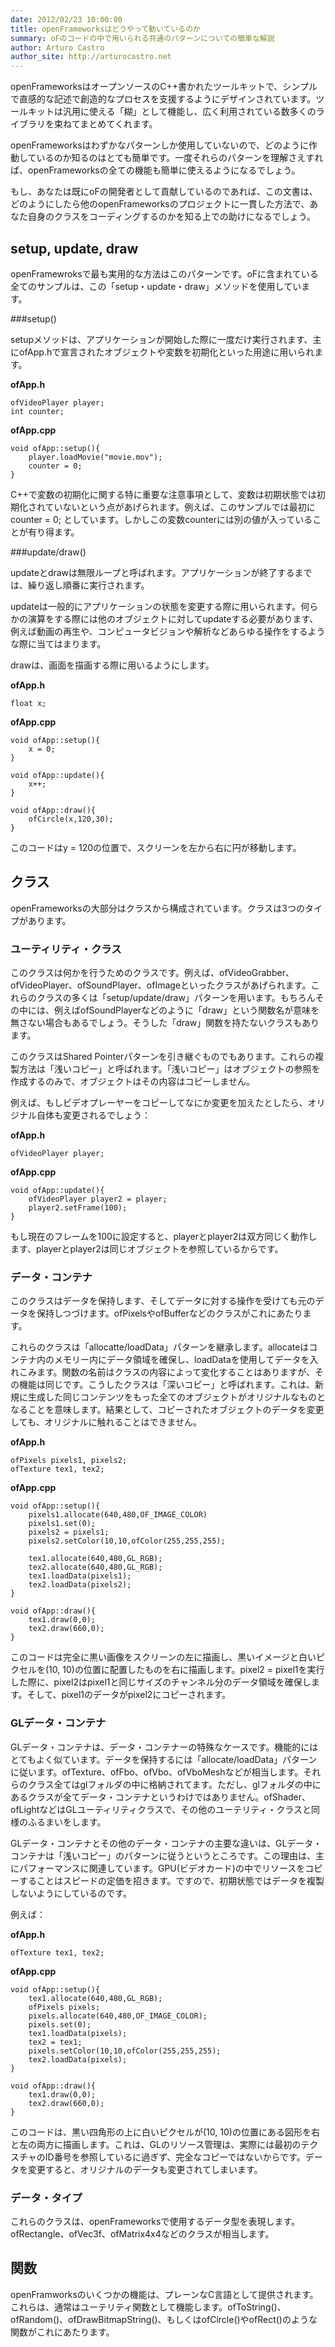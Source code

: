```yaml
---
date: 2012/02/23 10:00:00
title: openFrameworksはどうやって動いているのか
summary: oFのコードの中で用いられる共通のパターンについての簡単な解説
author: Arturo Castro
author_site: http://arturocastro.net
---
```


openFrameworksはオープンソースのC++書かれたツールキットで、シンプルで直感的な記述で創造的なプロセスを支援するようにデザインされています。ツールキットは汎用に使える「糊」として機能し、広く利用されている数多くのライブラリを束ねてまとめてくれます。

openFrameworksはわずかなパターンしか使用していないので、どのように作動しているのか知るのはとても簡単です。一度それらのパターンを理解さえすれば、openFrameworksの全ての機能も簡単に使えるようになるでしょう。

もし、あなたは既にoFの開発者として貢献しているのであれば、この文書は、どのようにしたら他のopenFrameworksのプロジェクトに一貫した方法で、あなた自身のクラスをコーディングするのかを知る上での助けになるでしょう。

##	 setup, update, draw

openFramewroksで最も実用的な方法はこのパターンです。oFに含まれている全てのサンプルは、この「setup・update・draw」メソッドを使用しています。

###setup()

setupメソッドは、アプリケーションが開始した際に一度だけ実行されます、主にofApp.hで宣言されたオブジェクトや変数を初期化といった用途に用いられます。


__ofApp.h__

~~~~{.cpp}
ofVideoPlayer player;
int counter;
~~~~

__ofApp.cpp__

~~~~{.cpp}
void ofApp::setup(){
    player.loadMovie("movie.mov");
    counter = 0;
}
~~~~

C++で変数の初期化に関する特に重要な注意事項として、変数は初期状態では初期化されていないという点があげられます。例えば、このサンプルでは最初に counter = 0; としています。しかしこの変数counterには別の値が入っていることが有り得ます。


###update/draw()

updateとdrawは無限ループと呼ばれます。アプリケーションが終了するまでは、繰り返し順番に実行されます。

updateは一般的にアプリケーションの状態を変更する際に用いられます。何らかの演算をする際には他のオブジェクトに対してupdateする必要があります、例えば動画の再生や、コンピュータビジョンや解析などあらゆる操作をするような際に当てはまります。

drawは、画面を描画する際に用いるようにします。



__ofApp.h__

~~~~{.cpp}
float x;
~~~~

__ofApp.cpp__

~~~~{.cpp}
void ofApp::setup(){
    x = 0;
}

void ofApp::update(){
    x++;
}

void ofApp::draw(){
    ofCircle(x,120,30);
}
~~~~

このコードはy = 120の位置で、スクリーンを左から右に円が移動します。

## クラス

openFrameworksの大部分はクラスから構成されています。クラスは3つのタイプがあります。

### ユーティリティ・クラス

このクラスは何かを行うためのクラスです。例えば、ofVideoGrabber、ofVideoPlayer、ofSoundPlayer、ofImageといったクラスがあげられます。これらのクラスの多くは「setup/update/draw」パターンを用います。もちろんその中には、例えばofSoundPlayerなどのように「draw」という関数名が意味を無さない場合もあるでしょう。そうした「draw」関数を持たないクラスもあります。

このクラスはShared Pointerパターンを引き継ぐものでもあります。これらの複製方法は「浅いコピー」と呼ばれます。「浅いコピー」はオブジェクトの参照を作成するのみで、オブジェクトはその内容はコピーしません。

例えば、もしビデオプレーヤーをコピーしてなにか変更を加えたとしたら、オリジナル自体も変更されるでしょう：


__ofApp.h__

~~~~{.cpp}
ofVideoPlayer player;
~~~~

__ofApp.cpp__

~~~~{.cpp}
void ofApp::update(){
    ofVideoPlayer player2 = player;
    player2.setFrame(100);
}
~~~~

もし現在のフレームを100に設定すると、playerとplayer2は双方同じく動作します、playerとplayer2は同じオブジェクトを参照しているからです。


### データ・コンテナ

このクラスはデータを保持します、そしてデータに対する操作を受けても元のデータを保持しつづけます。ofPixelsやofBufferなどのクラスがこれにあたります。

これらのクラスは「allocatte/loadData」パターンを継承します。allocateはコンテナ内のメモリー内にデータ領域を確保し、loadDataを使用してデータを入れこみます。関数の名前はクラスの内容によって変化することはありますが、その機能は同じです。こうしたクラスは「深いコピー」と呼ばれます。これは、新規に生成した同じコンテンツをもった全てのオブジェクトがオリジナルなものとなることを意味します。結果として、コピーされたオブジェクトのデータを変更しても、オリジナルに触れることはできません。


__ofApp.h__

~~~~{.cpp}
ofPixels pixels1, pixels2;
ofTexture tex1, tex2;
~~~~

__ofApp.cpp__

~~~~{.cpp}
void ofApp::setup(){
    pixels1.allocate(640,480,OF_IMAGE_COLOR)
    pixels1.set(0);
    pixels2 = pixels1;
    pixels2.setColor(10,10,ofColor(255,255,255);
    
    tex1.allocate(640,480,GL_RGB);
    tex2.allocate(640,480,GL_RGB);
    tex1.loadData(pixels1);
    tex2.loadData(pixels2);
}

void ofApp::draw(){
    tex1.draw(0,0);
    tex2.draw(660,0);
}
~~~~

このコードは完全に黒い画像をスクリーンの左に描画し、黒いイメージと白いピクセルを(10, 10)の位置に配置したものを右に描画します。pixel2 = pixel1を実行した際に、pixel2はpixel1と同じサイズのチャンネル分のデータ領域を確保します。そして、pixel1のデータがpixel2にコピーされます。

### GLデータ・コンテナ

GLデータ・コンテナは、データ・コンテナーの特殊なケースです。機能的にはとてもよく似ています。データを保持するには「allocate/loadData」パターンに従います。ofTexture、ofFbo、ofVbo、ofVboMeshなどが相当します。それらのクラス全てはglフォルダの中に格納されてます。ただし、glフォルダの中にあるクラスが全てデータ・コンテナというわけではありません。ofShader、ofLightなどはGLユーティリティクラスで、その他のユーテリティ・クラスと同様のふるまいをします。

GLデータ・コンテナとその他のデータ・コンテナの主要な違いは、GLデータ・コンテナは「浅いコピー」のパターンに従うというところです。この理由は、主にパフォーマンスに関連しています。GPU(ビデオカード)の中でリソースをコピーすることはスピードの定価を招きます。ですので、初期状態ではデータを複製しないようにしているのです。

例えば：

__ofApp.h__

~~~~{.cpp}
ofTexture tex1, tex2;
~~~~

__ofApp.cpp__

~~~~{.cpp}
void ofApp::setup(){
    tex1.allocate(640,480,GL_RGB);
    ofPixels pixels;
    pixels.allocate(640,480,OF_IMAGE_COLOR);
    pixels.set(0);
    tex1.loadData(pixels);
    tex2 = tex1;
    pixels.setColor(10,10,ofColor(255,255,255);
    tex2.loadData(pixels);
}

void ofApp::draw(){
    tex1.draw(0,0);
    tex2.draw(660,0);
}
~~~~

このコードは、黒い四角形の上に白いピクセルが(10, 10)の位置にある図形を右と左の両方に描画します。これは、GLのリソース管理は、実際には最初のテクスチャのID番号を参照しているに過ぎず、完全なコピーではないからです。データを変更すると、オリジナルのデータも変更されてしまいます。


### データ・タイプ

これらのクラスは、openFrameworksで使用するデータ型を表現します。ofRectangle、ofVec3f、ofMatrix4x4などのクラスが相当します。

## 関数

openFramworksのいくつかの機能は、プレーンなC言語として提供されます。これらは、通常はユーテリティ関数として機能します。ofToString()、ofRandom()、ofDrawBitmapString()、もしくはofCircle()やofRect()のような関数がこれにあたります。
